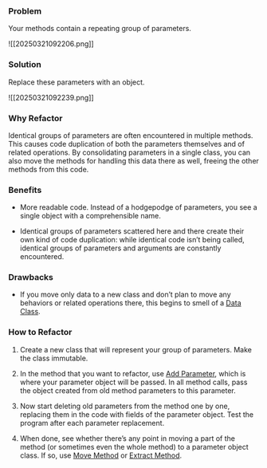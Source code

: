 
### Problem

Your methods contain a repeating group of parameters.

![[20250321092206.png]]

### Solution

Replace these parameters with an object.


![[20250321092239.png]]

### Why Refactor

Identical groups of parameters are often encountered in multiple methods. This causes code duplication of both the parameters themselves and of related operations. By consolidating parameters in a single class, you can also move the methods for handling this data there as well, freeing the other methods from this code.

### Benefits

- More readable code. Instead of a hodgepodge of parameters, you see a single object with a comprehensible name.

- Identical groups of parameters scattered here and there create their own kind of code duplication: while identical code isn’t being called, identical groups of parameters and arguments are constantly encountered.

### Drawbacks

- If you move only data to a new class and don’t plan to move any behaviors or related operations there, this begins to smell of a [Data Class](https://refactoring.guru/smells/data-class).

### How to Refactor

1. Create a new class that will represent your group of parameters. Make the class immutable.

2. In the method that you want to refactor, use [Add Parameter](https://refactoring.guru/add-parameter), which is where your parameter object will be passed. In all method calls, pass the object created from old method parameters to this parameter. 

3. Now start deleting old parameters from the method one by one, replacing them in the code with fields of the parameter object. Test the program after each parameter replacement.

4. When done, see whether there’s any point in moving a part of the method (or sometimes even the whole method) to a parameter object class. If so, use [Move Method](https://refactoring.guru/move-method) or [Extract Method](https://refactoring.guru/extract-method).

